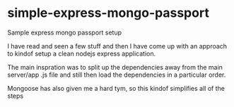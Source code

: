 # simple-express-mongo-passport
Sample express mongo passport setup

I have read and seen a few stuff and then I have come up with
an approach to kindof setup a clean nodejs express application.

The main inspration was to split up the dependencies away from the main server/app .js file
and still then load the dependencies in a particular order.

Mongoose has also given me a hard tym, so this kindof simplifies all of the steps
